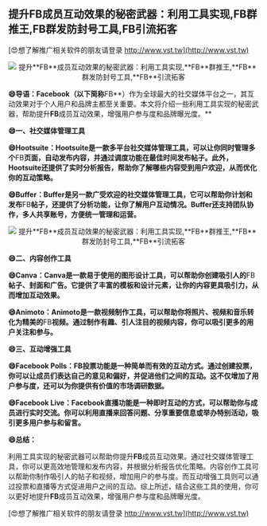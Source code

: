 ## **提升**FB**成员互动效果的秘密武器：利用工具实现,**FB**群推王,**FB**群发防封号工具,**FB**引流拓客**

[😍想了解推广相关软件的朋友请登录 http://www.vst.tw](http://www.vst.tw)

 <center><img src="https://vst.tw/MP4/tuiguang/png/5.png" alt="提升**FB**成员互动效果的秘密武器：利用工具实现,**FB**群推王,**FB**群发防封号工具,**FB**引流拓客"></center>

**😄导语：Facebook（以下简称**FB**）作为全球最大的社交媒体平台之一，其互动效果对于个人用户和品牌主都至关重要。本文将介绍一些利用工具实现的秘密武器，帮助提升**FB**成员互动效果，增强用户参与度和品牌曝光度。**

**😄一、社交媒体管理工具**

**😄Hootsuite：Hootsuite是一款多平台社交媒体管理工具，可以让你同时管理多个**FB**页面，自动发布内容，并通过调度功能在最佳时间发布帖子。此外，Hootsuite还提供了实时分析报告，帮助你了解哪些内容受到用户欢迎，从而优化你的互动策略。**

**😄Buffer：Buffer是另一款广受欢迎的社交媒体管理工具，它可以帮助你计划和发布**FB**帖子，还提供了分析功能，让你了解用户互动情况。Buffer还支持团队协作，多人共享账号，方便统一管理和运营。**

 <center><img src="https://vst.tw/MP4/tuiguang/png/2.png" alt="提升**FB**成员互动效果的秘密武器：利用工具实现,**FB**群推王,**FB**群发防封号工具,**FB**引流拓客"></center>

**😄二、内容创作工具**

**😄Canva：Canva是一款易于使用的图形设计工具，可以帮助你创建吸引人的**FB**帖子、封面和广告。它提供了丰富的模板和设计元素，让你的内容更具吸引力，从而增加互动效果。**

**😄Animoto：Animoto是一款视频制作工具，可以帮助你将照片、视频和音乐转化为精美的**FB**视频。通过制作有趣、引人注目的视频内容，你可以吸引更多的用户关注和参与。**

**😄三、互动增强工具**

**😄Facebook Polls：**FB**投票功能是一种简单而有效的互动方式。通过创建投票，你可以让成员们表达自己的意见和偏好，并促进他们之间的互动。这不仅增加了用户参与度，还可以为你提供有价值的市场调研数据。**

**😄Facebook Live：Facebook直播功能是一种即时互动的方式，可以帮助你与成员进行实时交流。你可以利用直播来回答问题、分享重要信息或举办特别活动，吸引更多用户参与和留言。**

**😄总结：**

利用工具实现的秘密武器可以帮助你提升**FB**成员互动效果。通过社交媒体管理工具，你可以更高效地管理和发布内容，并根据分析报告优化策略。内容创作工具可以帮助你制作吸引人的帖子和视频，增加用户的参与度。而互动增强工具则可以通过投票和直播等方式促进用户之间的互动。综上所述，结合这些工具的使用，你可以更好地提升**FB**成员互动效果，增强用户参与度和品牌曝光度。

[😍想了解推广相关软件的朋友请登录 http://www.vst.tw](http://www.vst.tw)



